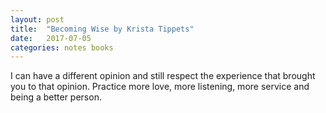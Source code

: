 ```yaml
---
layout: post
title:  "Becoming Wise by Krista Tippets"
date:   2017-07-05
categories: notes books
---
```

I can have a different opinion and still respect the experience that brought you to that opinion. Practice more love, more listening, more service and being a better person.
